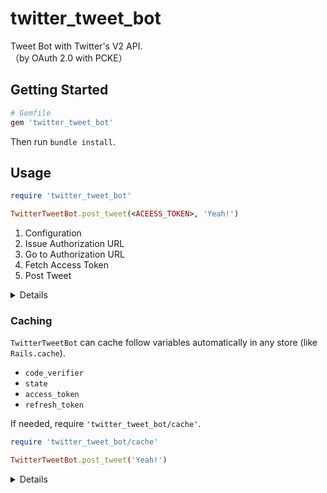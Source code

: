 # twitter_tweet_bot
Tweet Bot with Twitter's V2 API.<br/>
（by OAuth 2.0 with PCKE）

## Getting Started

```rb
# Gemfile
gem 'twitter_tweet_bot'
```

Then run `bundle install`.

## Usage

```rb
require 'twitter_tweet_bot'

TwitterTweetBot.post_tweet(<ACEESS_TOKEN>, 'Yeah!')
```

1. Configuration
2. Issue Authorization URL
3. Go to Authorization URL
4. Fetch Access Token
5. Post Tweet

<details>

<summary>Details</summary>

#### Step1. Configuration

```rb
require 'twitter_tweet_bot'

TwitterTweetBot.configure do |config|
  # Twitter's Bot Name (any)
  config.name = 'iambot'
  # Twitter's Client ID
  config.client_id = '*****'
  # Twitter's Client Secret
  config.client_secret = '*****'
  # Redirect URL After Authorization
  config.redirect_uri = 'https://example.com/twitter/callback'
  # Twitter's App Scopes with OAuth 2.0
  config.scopes = ['tweet.read', 'tweet.write', 'users.read', 'offline.access']
end
```

#### Step2. Issue an authorization url

```rb
authorization = TwitterTweetBot.authorization
# =>
#  #<TwitterTweetBot::Entity::Authorization
#   @code_verifier="*****",
#   @state="***",
#   @url="https://twitter.com/i/oauth2/authorize?response_type=code&redirect_uri=<YOUR_REDIRECT_URI>&client_id=<YOUR_CLIENT_ID>&scope=<SCOPES>&code_challenge=*****&code_challenge_method=S256&state=***">
```

#### Step3. Redirect (or Go) to `authorization.url`

And smash `"Authorize app"`.

If authorized, redirected to your `config.redirect_uri`.<br/>
Check **CODE** in Twitter's response.

```
e.g. https://example.com/twitter/callback?state=***&code=*****
```

#### Step4. Fetch an access token

```rb
token = TwitterTweetBot.fetch_token('<CODE>', authorization.code_verifier)
# =>
#  #<TwitterTweetBot::Entity::Token
#   @access_token="<YOUR_ACCESS_TOKEN>",
#   @expires_in=7200,
#   @refresh_token="<YOUR_REFRESH_TOKEN>",
#   @scope="tweet.write users.read tweet.read offline.access",
#   @token_type="bearer">
```

#### Step5. Post a tweet

```rb
TwitterTweetBot.post_tweet(token.access_token, 'Yeah!')
# =>
#  #<TwitterTweetBot::Entity::Tweet
#   @edit_history_tweet_ids=["0123456789"],
#   @id="0123456789",
#   @text="Yeah!">
```

#### Ex. Restore an access token (required `'offline.access'` in scopes)

```rb
TwitterTweetBot.refresh_token(token.refresh_token)
```
</details>

### Caching

`TwitterTweetBot` can cache follow variables automatically in any store (like `Rails.cache`).

- `code_verifier`
- `state`
- `access_token`
- `refresh_token`

If needed, require `'twitter_tweet_bot/cache'`.

```rb
require 'twitter_tweet_bot/cache'

TwitterTweetBot.post_tweet('Yeah!')
```

<details>

<summary>Details</summary>

#### Step1. Configuration

```rb
require 'twitter_tweet_bot/cache'

TwitterTweetBot.configure do |config|
  # ...

  # Any Cache Store (required `#write(key, value)` and `#read(key)` implementation).
  config.cache_provider = ActiveSupport::Cache.lookup_store(:file_store, '../tmp/cache')
end
```

#### Step2. Issue an authorization url

```rb
# `code_verifier` and `state` will be cached.
TwitterTweetBot.authorization
```

#### Step3. Fetch an access token


```rb
# `access_token` and `refresh_token` will be cached.
TwitterTweetBot.fetch_token('<CODE>')
```

Don't need to pass `code_verifier`.<br/>
(resolved from cache)

#### Step4. Post a tweet

```rb
TwitterTweetBot.post_tweet('Yeah!')
```

Don't need to pass `access_token`.<br/>
(resolved from cache)

#### Ex. Check a cache

```rb
TwitterTweetBot.client.cache.read
# =>
#  { :code_verifier=>"*****", :state=>"***", :access_token=>"*****", :refresh_token=>"*****" }
```
</details>

